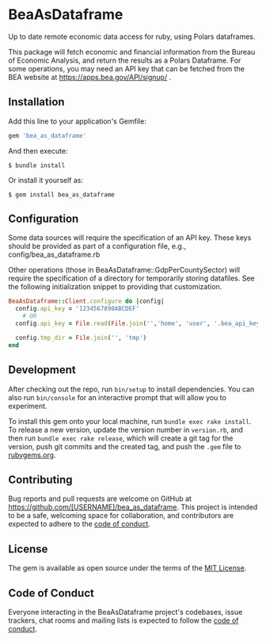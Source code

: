 # BeaAsDataframe

Up to date remote economic data access for ruby, using Polars dataframes. 

This package will fetch economic and financial information from the Bureau of Economic Analysis, and return the results as a Polars Dataframe.  For some operations, you may need an API key that can be fetched from the BEA website at https://apps.bea.gov/API/signup/ .

## Installation

Add this line to your application's Gemfile:

```ruby
gem 'bea_as_dataframe'
```

And then execute:

    $ bundle install

Or install it yourself as:

    $ gem install bea_as_dataframe

## Configuration

Some data sources will require the specification of an API key.  These keys should be provided as part of a configuration file, e.g., config/bea_as_dataframe.rb

Other operations (those in BeaAsDataframe::GdpPerCountySector) will require the specification of a directory for temporarily storing datafiles.  See the following initialization snippet to providing that customization.

```ruby
BeaAsDataframe::Client.configure do |config|
  config.api_key = '1234567890ABCDEF'
    # OR
  config.api_key = File.read(File.join('','home', 'user', '.bea_api_key.txt'))

  config.tmp_dir = File.join('', 'tmp')
end
```    

## Development

After checking out the repo, run `bin/setup` to install dependencies. You can also run `bin/console` for an interactive prompt that will allow you to experiment.

To install this gem onto your local machine, run `bundle exec rake install`. To release a new version, update the version number in `version.rb`, and then run `bundle exec rake release`, which will create a git tag for the version, push git commits and the created tag, and push the `.gem` file to [rubygems.org](https://rubygems.org).

## Contributing

Bug reports and pull requests are welcome on GitHub at https://github.com/[USERNAME]/bea_as_dataframe. This project is intended to be a safe, welcoming space for collaboration, and contributors are expected to adhere to the [code of conduct](https://github.com/[USERNAME]/bea_as_dataframe/blob/main/CODE_OF_CONDUCT.md).

## License

The gem is available as open source under the terms of the [MIT License](https://opensource.org/licenses/MIT).

## Code of Conduct

Everyone interacting in the BeaAsDataframe project's codebases, issue trackers, chat rooms and mailing lists is expected to follow the [code of conduct](https://github.com/[USERNAME]/bea_as_dataframe/blob/main/CODE_OF_CONDUCT.md).
